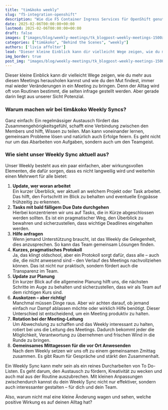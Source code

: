 ```yaml
---
title: "tim&koko weekly"
slug: "f5-integration-openshift"
description: "Wie die F5 Container Ingress Services für OpenShift genutzt werden können"
date: 2025-02-06T00:00:00+00:00
lastmod: 2025-02-06T00:00:00+00:00
draft: false
images: ["images/blog/weekly-meetings/tk_blogpost-weekly-meetings-1500x1000.png"]
categories: ["tim&koko", "Behind the Scenes", "weekly"]
authors: ['livia affolter']
lead: "Dieser kleine Einblick kann dir vielleicht Wege zeigen, wie du mehr aus diesen Meetings herausholen kannst und wie du den Mut findest, immer mal wieder Veränderungen in ein Meeting zu bringen. Denn der Alltag wird oft von Routinen bestimmt, die selten infrage gestellt werden. Aber gerade darin liegt aus unserer Sicht Potenzial."
img_border: true
post_img: "images/blog/weekly-meetings/tk_blogpost-weekly-meetings-1500x1000.png"
---
```


Dieser kleine Einblick kann dir vielleicht Wege zeigen, wie du mehr aus diesen Meetings herausholen kannst und wie du den Mut findest, immer mal wieder Veränderungen in ein Meeting zu bringen. Denn der Alltag wird oft von Routinen bestimmt, die selten infrage gestellt werden. Aber gerade darin liegt aus unserer Sicht Potenzial.

### Warum machen wir bei tim&koko Weekly Syncs?

Ganz einfach: Ein regelmässiger Austausch fördert das Zusammengehörigkeitsgefühl, schafft eine Verbindung zwischen den Members und hilft, Wissen zu teilen. Man kann voneinander lernen, gemeinsam Probleme lösen und natürlich auch Erfolge feiern. Es geht nicht nur um das Abarbeiten von Aufgaben, sondern auch um den Teamgeist.

### Wie sieht unser Weekly Sync aktuell aus?

Unser Weekly besteht aus ein paar einfachen, aber wirkungsvollen Elementen, die dafür sorgen, dass es nicht langweilig wird und weiterhin einen Mehrwert für alle bietet:

1. **Update, wer woran arbeitet**\
   Ein kurzer Überblick, wer aktuell an welchem Projekt oder Task arbeitet. Das hilft, den Fortschritt im Blick zu behalten und eventuelle Engpässe frühzeitig zu erkennen.
1. **Tasks mit bald fälligem Due Date durchgehen**\
   Hierbei konzentrieren wir uns auf Tasks, die in Kürze abgeschlossen werden sollten. Es ist ein pragmatischer Weg, den Überblick zu bewahren und sicherzustellen, dass wichtige Deadlines eingehalten werden.
1. **Hilfe anfragen**\
   Wenn jemand Unterstützung braucht, ist das Weekly die Gelegenheit, dies anzusprechen. So kann das Team gemeinsam Lösungen finden.
1. **Kurzes, pragmatisches Protokoll**\
   Ja, das klingt oldschool, aber ein Protokoll sorgt dafür, dass alle – auch die, die nicht anwesend sind – den Verlauf des Meetings nachvollziehen können. Das ist nicht nur praktisch, sondern fördert auch die Transparenz im Team.
1. **Update zur Planung**\
   Ein kurzer Blick auf die allgemeine Planung hilft uns, die nächsten Schritte im Auge zu behalten und sicherzustellen, dass wir als Team auf dem richtigen Kurs sind.
1. **Auskotzen – aber richtig!**\
   Manchmal müssen Dinge raus. Aber wir achten darauf, ob jemand einfach nur Dampf ablassen möchte oder wirklich Hilfe benötigt. Dieser Unterschied ist entscheidend, um ein Meeting produktiv zu halten.
1. **Rotation bei der Meeting-Leitung**\
   Um Abwechslung zu schaffen und das Weekly interessant zu halten, rotiert bei uns die Leitung des Meetings. Dadurch bekommt jeder die Möglichkeit, Verantwortung zu übernehmen und frischen Wind in die Runde zu bringen. 
1. **Gemeinsames Mittagessen für die vor Ort Anwesenden**\
   Nach dem Weekly setzen wir uns oft zu einem gemeinsamen Zmittag zusammen. Es gibt Raum für Gespräche und stärkt den Zusammenhalt.

Ein Weekly Sync kann mehr sein als ein reines Durcharbeiten von To Do-Listen. Es geht darum, den Austausch zu fördern, Kreativität zu wecken und auch mal aus der Routine auszubrechen. Mit kleinen Anpassungen zwischendurch kannst du dein Weekly Sync nicht nur effektiver, sondern auch interessanter gestalten – für dich und dein Team.

Also, warum nicht mal eine kleine Änderung wagen und sehen, welche positive Wirkung es auf deinen Alltag hat?
